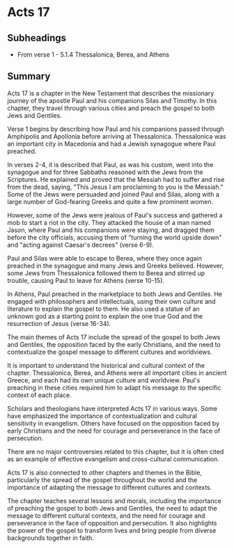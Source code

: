 # Acts 17

## Subheadings

* From verse 1 - 5.1.4 Thessalonica, Berea, and Athens

## Summary

Acts 17 is a chapter in the New Testament that describes the missionary journey of the apostle Paul and his companions Silas and Timothy. In this chapter, they travel through various cities and preach the gospel to both Jews and Gentiles.

Verse 1 begins by describing how Paul and his companions passed through Amphipolis and Apollonia before arriving at Thessalonica. Thessalonica was an important city in Macedonia and had a Jewish synagogue where Paul preached.

In verses 2-4, it is described that Paul, as was his custom, went into the synagogue and for three Sabbaths reasoned with the Jews from the Scriptures. He explained and proved that the Messiah had to suffer and rise from the dead, saying, "This Jesus I am proclaiming to you is the Messiah." Some of the Jews were persuaded and joined Paul and Silas, along with a large number of God-fearing Greeks and quite a few prominent women.

However, some of the Jews were jealous of Paul's success and gathered a mob to start a riot in the city. They attacked the house of a man named Jason, where Paul and his companions were staying, and dragged them before the city officials, accusing them of "turning the world upside down" and "acting against Caesar's decrees" (verse 6-9).

Paul and Silas were able to escape to Berea, where they once again preached in the synagogue and many Jews and Greeks believed. However, some Jews from Thessalonica followed them to Berea and stirred up trouble, causing Paul to leave for Athens (verse 10-15).

In Athens, Paul preached in the marketplace to both Jews and Gentiles. He engaged with philosophers and intellectuals, using their own culture and literature to explain the gospel to them. He also used a statue of an unknown god as a starting point to explain the one true God and the resurrection of Jesus (verse 16-34).

The main themes of Acts 17 include the spread of the gospel to both Jews and Gentiles, the opposition faced by the early Christians, and the need to contextualize the gospel message to different cultures and worldviews.

It is important to understand the historical and cultural context of the chapter. Thessalonica, Berea, and Athens were all important cities in ancient Greece, and each had its own unique culture and worldview. Paul's preaching in these cities required him to adapt his message to the specific context of each place.

Scholars and theologians have interpreted Acts 17 in various ways. Some have emphasized the importance of contextualization and cultural sensitivity in evangelism. Others have focused on the opposition faced by early Christians and the need for courage and perseverance in the face of persecution.

There are no major controversies related to this chapter, but it is often cited as an example of effective evangelism and cross-cultural communication.

Acts 17 is also connected to other chapters and themes in the Bible, particularly the spread of the gospel throughout the world and the importance of adapting the message to different cultures and contexts.

The chapter teaches several lessons and morals, including the importance of preaching the gospel to both Jews and Gentiles, the need to adapt the message to different cultural contexts, and the need for courage and perseverance in the face of opposition and persecution. It also highlights the power of the gospel to transform lives and bring people from diverse backgrounds together in faith.